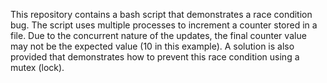 This repository contains a bash script that demonstrates a race condition bug. The script uses multiple processes to increment a counter stored in a file.  Due to the concurrent nature of the updates, the final counter value may not be the expected value (10 in this example). A solution is also provided that demonstrates how to prevent this race condition using a mutex (lock).